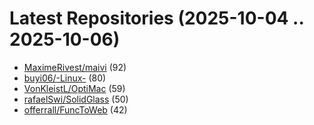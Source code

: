 # Latest Repositories (2025-10-04 .. 2025-10-06)

- [MaximeRivest/maivi](https://github.com/MaximeRivest/maivi) (92)
- [buyi06/-Linux-](https://github.com/buyi06/-Linux-) (80)
- [VonKleistL/OptiMac](https://github.com/VonKleistL/OptiMac) (59)
- [rafaelSwi/SolidGlass](https://github.com/rafaelSwi/SolidGlass) (50)
- [offerrall/FuncToWeb](https://github.com/offerrall/FuncToWeb) (42)
